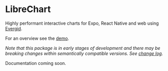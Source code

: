 # LibreChart

Highly performant interactive charts for Expo, React Native and web using [Evergid](https://github.com/diatche/evergrid).

For an overview see the [demo](https://github.com/diatche/LibreChartExpoDemo).

_Note that this package is in early stages of development and there may be breaking changes within semantically compatible versions. See [change log](CHANGELOG.md)._

Documentation coming soon.
